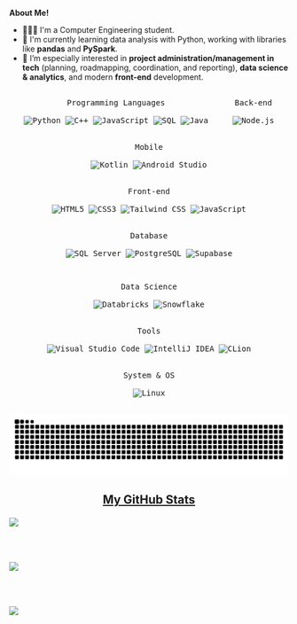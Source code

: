 **About Me!**

- 👨🏽‍💻 I'm a Computer Engineering student.
- 🌱 I'm currently learning data analysis with Python, working with libraries like **pandas** and **PySpark**.
- 🤔 I’m especially interested in **project administration/management in tech** (planning, roadmapping, coordination, and reporting), **data science & analytics**, and modern **front-end** development.

<!-- Fila 1 -->
<p align="center" style="text-align:center; margin:0 auto; max-width:100%;">
  <kbd style="display:inline-block; margin:6px 8px; border-radius:8px; padding:10px 12px;">
    <kbd>Programming Languages</kbd>
    <br><br>
    <img width="30px" src="https://cdn.jsdelivr.net/gh/devicons/devicon/icons/python/python-plain.svg" title="Python" />
    <img width="30px" src="https://cdn.jsdelivr.net/gh/devicons/devicon/icons/cplusplus/cplusplus-plain.svg" title="C++" />
    <img width="30px" src="https://cdn.jsdelivr.net/gh/devicons/devicon/icons/javascript/javascript-plain.svg" title="JavaScript" />
    <img width="30px" src="https://cdn.simpleicons.org/postgresql" title="SQL" />
    <img width="30px" src="https://cdn.jsdelivr.net/gh/devicons/devicon/icons/java/java-plain.svg" title="Java" />
  </kbd>

  <kbd style="display:inline-block; margin:6px 8px; border-radius:8px; padding:10px 12px;">
    <kbd>Back-end</kbd>
    <br><br>
    <img width="30px" src="https://cdn.jsdelivr.net/gh/devicons/devicon/icons/nodejs/nodejs-plain.svg" title="Node.js" />
  </kbd>

  <kbd style="display:inline-block; margin:6px 8px; border-radius:8px; padding:10px 12px;">
    <kbd>Mobile</kbd>
    <br><br>
    <img width="30px" src="https://cdn.jsdelivr.net/gh/devicons/devicon/icons/kotlin/kotlin-original.svg" title="Kotlin" />
    <img width="30px" src="https://cdn.jsdelivr.net/gh/devicons/devicon/icons/androidstudio/androidstudio-original.svg" title="Android Studio" />
  </kbd>

  <kbd style="display:inline-block; margin:6px 8px; border-radius:8px; padding:10px 12px;">
    <kbd>Front-end</kbd>
    <br><br>
    <img width="30px" src="https://cdn.jsdelivr.net/gh/devicons/devicon/icons/html5/html5-original.svg" title="HTML5" />
    <img width="30px" src="https://cdn.jsdelivr.net/gh/devicons/devicon/icons/css3/css3-plain.svg" title="CSS3" />
    <img width="30px" src="https://cdn.simpleicons.org/tailwindcss" title="Tailwind CSS" />
    <img width="30px" src="https://cdn.jsdelivr.net/gh/devicons/devicon/icons/javascript/javascript-plain.svg" title="JavaScript" />
  </kbd>

  <kbd style="display:inline-block; margin:6px 8px; border-radius:8px; padding:10px 12px;">
    <kbd>Database</kbd>
    <br><br>
    <img width="30px" src="https://cdn.jsdelivr.net/gh/devicons/devicon/icons/microsoftsqlserver/microsoftsqlserver-plain.svg" title="SQL Server" />
    <img width="30px" src="https://cdn.jsdelivr.net/gh/devicons/devicon/icons/postgresql/postgresql-plain.svg" title="PostgreSQL" />
    <img width="30px" src="https://cdn.jsdelivr.net/gh/devicons/devicon/icons/supabase/supabase-plain.svg" title="Supabase" />
  </kbd>
</p>

<!-- Fila 2 -->
<p align="center" style="text-align:center; margin:12px auto 0; max-width:100%;">
  <kbd style="display:inline-block; margin:6px 8px; border-radius:8px; padding:10px 12px;">
    <kbd>Data Science</kbd>
    <br><br>
    <img width="30px" src="https://cdn.simpleicons.org/databricks" title="Databricks" />
    <img width="30px" src="https://cdn.simpleicons.org/snowflake" title="Snowflake" />
  </kbd>

  <kbd style="display:inline-block; margin:6px 8px; border-radius:8px; padding:10px 12px;">
    <kbd>Tools</kbd>
    <br><br>
    <img width="30px" src="https://cdn.jsdelivr.net/gh/devicons/devicon/icons/vscode/vscode-original.svg" title="Visual Studio Code" />
    <img width="30px" src="https://cdn.jsdelivr.net/gh/devicons/devicon/icons/intellij/intellij-original.svg" title="IntelliJ IDEA" />
    <img width="30px" src="https://cdn.jsdelivr.net/gh/devicons/devicon/icons/clion/clion-original.svg" title="CLion" />
  </kbd>

  <kbd style="display:inline-block; margin:6px 8px; border-radius:8px; padding:10px 12px;">
    <kbd>System & OS</kbd>
    <br><br>
    <img width="30px" src="https://cdn.jsdelivr.net/gh/devicons/devicon/icons/linux/linux-original.svg" title="Linux" />
  </kbd>
</p>


![snake gif](https://github.com/Jennmml/Jennmml/blob/output/github-contribution-grid-snake.svg)

<h2 align="center"><u>My GitHub Stats</u></h2>
<p align="center">

<!-- Lenguajes -->
<img align="center" 
     src="https://github-readme-stats.vercel.app/api/top-langs/?username=Jennmml&layout=compact&theme=github_dark&langs_count=10" />

<br><br>

<!-- Stats generales -->
<img align="center" 
     src="https://github-readme-stats.vercel.app/api?username=Jennmml&count_private=true&show_icons=true&line_height=24&theme=github_dark" />

<br><br>

<!-- Racha de commits -->
<img align="center" 
     src="https://streak-stats.demolab.com?user=Jennmml&theme=holi-theme" />

</p>
